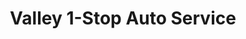---
title: "Valley 1-Stop Auto Service"
url: /swan-river/valley-1-stop-auto-service/
shop: Autowerkstatt
---